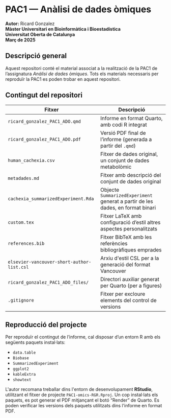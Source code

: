 # PAC1 — Anàlisi de dades òmiques  
**Autor:** Ricard Gonzalez  
**Màster Universitari en Bioinformàtica i Bioestadística**  
**Universitat Oberta de Catalunya**  
**Març de 2025**

## Descripció general

Aquest repositori conté el material associat a la realització de la PAC1 de l’assignatura *Anàlisi de dades òmiques*.
Tots els materials necessaris per reproduïr la PAC1 es poden trobar en aquest repositori.

## Contingut del repositori

| Fitxer | Descripció |
|--------|------------|
| `ricard_gonzalez_PAC1_ADO.qmd` | Informe en format Quarto, amb codi R integrat |
| `ricard_gonzalez_PAC1_ADO.pdf` | Versió PDF final de l’informe (generada a partir del `.qmd`) |
| `human_cachexia.csv` | Fitxer de dades original, un conjunt de dades metabolòmic |
| `metadades.md` | Fitxer amb descripció del conjunt de dades original |
| `cachexia_summarizedExperiment.Rda` | Objecte `SummarizedExperiment` generat a partir de les dades, en format binari |
| `custom.tex` | Fitxer LaTeX amb configuració d’estil altres aspectes personalitzats |
| `references.bib` | Fitxer BibTeX amb les referències bibliogràfiques emprades |
| `elsevier-vancouver-short-author-list.csl` | Arxiu d'estil CSL per a la generació del format Vancouver |
| `ricard_gonzalez_PAC1_ADO_files/` | Directori auxiliar generat per Quarto (per a figures) |
| `.gitignore` | Fitxer per excloure elements del control de versions |

## Reproducció del projecte

Per reproduïr el contingut de l’informe, cal disposar d’un entorn R amb els següents paquets instal·lats:

- `data.table`
- `Biobase`
- `SummarizedExperiment`
- `ggplot2`
- `kableExtra`
- `showtext`

L'autor recomana treballar dins l'entorn de desenvolupament **RStudio**, utilitzant el fitxer de projecte `PAC1-omics-RGR.Rproj`. Un cop instal·lats els paquets, es pot generar el PDF mitjançant el botó “Render” de Quarto.
Es poden verificar les versions dels paquets utilitzats dins l'informe en format PDF.
